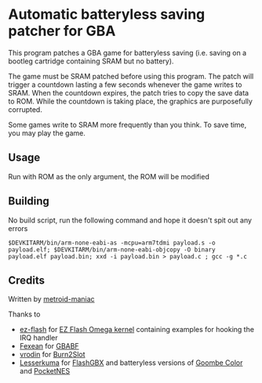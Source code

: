 # Automatic batteryless saving patcher for GBA

This program patches a GBA game for batteryless saving (i.e. saving on a bootleg cartridge containing SRAM but no battery).

The game must be SRAM patched before using this program. The patch will trigger a countdown lasting a few seconds whenever the game writes to SRAM. When the countdown expires, the patch tries to copy the save data to ROM. While the countdown is taking place, the graphics are purposefully corrupted.

Some games write to SRAM more frequently than you think. To save time, you may play the game.

## Usage
Run with ROM as the only argument, the ROM will be modified 

## Building
No build script, run the following command and hope it doesn't spit out any errors

`$DEVKITARM/bin/arm-none-eabi-as -mcpu=arm7tdmi payload.s -o payload.elf; $DEVKITARM/bin/arm-none-eabi-objcopy -O binary payload.elf payload.bin; xxd -i payload.bin > payload.c ; gcc -g *.c`

## Credits
Written by [metroid-maniac](https://github.com/metroid-maniac/)

Thanks to
- [ez-flash](https://github.com/ez-flash) for [EZ Flash Omega kernel](https://github.com/ez-flash/omega-kernel) containing examples for hooking the IRQ handler
- [Fexean](https://gitlab.com/Fexean) for [GBABF](https://gitlab.com/Fexean/gbabf)
- [vrodin](https://github.com/vrodin) for [Burn2Slot](https://github.com/vrodin/Burn2Slot)
- [Lesserkuma](https://github.com/lesserkuma) for [FlashGBX](https://github.com/lesserkuma/FlashGBX) and batteryless versions of [Goombe Color](https://github.com/lesserkuma/goombacolor) and [PocketNES](https://github.com/lesserkuma/PocketNES)
